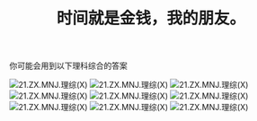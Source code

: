 ﻿---
title: 时间就是金钱，我的朋友。
time: 2020-10-1 19:59:59
tags: hide
cover: https://thirty-1302773433.cos.ap-nanjing.myqcloud.com/postcover/nguyen-dang-hoang-nhu-qDgTQOYk6B8-unsplash.jpg
---
你可能会用到以下理科综合的答案

![21.ZX.MNJ.理综(X)](https://thirty-1302773433.cos.ap-nanjing.myqcloud.com/post/photo-diary/homework-aanswer/lz2.1.jpg)
![21.ZX.MNJ.理综(X)](https://thirty-1302773433.cos.ap-nanjing.myqcloud.com/post/photo-diary/homework-aanswer/lz2.2.jpg)
![21.ZX.MNJ.理综(X)](https://thirty-1302773433.cos.ap-nanjing.myqcloud.com/post/photo-diary/homework-aanswer/lz2.3.jpg)
![21.ZX.MNJ.理综(X)](https://thirty-1302773433.cos.ap-nanjing.myqcloud.com/post/photo-diary/homework-aanswer/lz2.5.jpg)
![21.ZX.MNJ.理综(X)](https://thirty-1302773433.cos.ap-nanjing.myqcloud.com/post/photo-diary/homework-aanswer/lz2.6.jpg)
![21.ZX.MNJ.理综(X)](https://thirty-1302773433.cos.ap-nanjing.myqcloud.com/post/photo-diary/homework-aanswer/lz2.7.jpg)
![21.ZX.MNJ.理综(X)](https://thirty-1302773433.cos.ap-nanjing.myqcloud.com/post/photo-diary/homework-aanswer/lz2.9.jpg)
![21.ZX.MNJ.理综(X)](https://thirty-1302773433.cos.ap-nanjing.myqcloud.com/post/photo-diary/homework-aanswer/lz2.91.jpg)
![21.ZX.MNJ.理综(X)](https://thirty-1302773433.cos.ap-nanjing.myqcloud.com/post/photo-diary/homework-aanswer/lz2.92.jpg)
